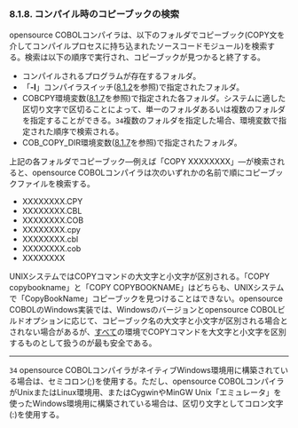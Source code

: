 ### 8.1.8. コンパイル時のコピーブックの検索

opensource COBOLコンパイラは、以下のフォルダでコピーブック(COPY文を介してコンパイルプロセスに持ち込まれたソースコードモジュール)を検索する。検索は以下の順序で実行され、コピーブックが見つかると終了する。

- コンパイルされるプログラムが存在するフォルダ。
- 「**-I**」コンパイラスイッチ([8.1.2](8-1-2.md)を参照)で指定されたフォルダ。
- COBCPY環境変数([8.1.7](8-1-7.md)を参照)で指定された各フォルダ。システムに適した区切り文字で区切ることによって、単一のフォルダあるいは複数のフォルダを指定することができる。`34`複数のフォルダを指定した場合、環境変数で指定された順序で検索される。
- COB_COPY_DIR環境変数([8.1.7](8-1-7.md)を参照)で指定されたフォルダ。

上記の各フォルダでコピーブック―例えば「COPY XXXXXXXX」―が検索されると、opensource COBOLコンパイラは次のいずれかの名前で順にコピーブックファイルを検索する。

- XXXXXXXX.CPY
- XXXXXXXX.CBL
- XXXXXXXX.COB
- XXXXXXXX.cpy
- XXXXXXXX.cbl
- XXXXXXXX.cob
- XXXXXXXX

UNIXシステムではCOPYコマンドの大文字と小文字が区別される。「COPY copybookname」と「COPY COPYBOOKNAME」はどちらも、UNIXシステムで「CopyBookName」コピーブックを見つけることはできない。opensource COBOLのWindows実装では、Windowsのバージョンとopensource COBOLビルドオプションに応じて、コピーブック名の大文字と小文字が区別される場合とされない場合があるが、<u>すべて</u>の環境でCOPYコマンドを大文字と小文字を区別するものとして扱うのが最も安全である。

--- 
`34` opensource COBOLコンパイラがネイティブWindows環境用に構築されている場合は、セミコロン(;)を使用する。ただし、opensource COBOLコンパイラがUnixまたはLinux環境用、またはCygwinやMinGW Unix「エミュレータ」を使ったWindows環境用に構築されている場合は、区切り文字としてコロン文字(:)を使用する。
